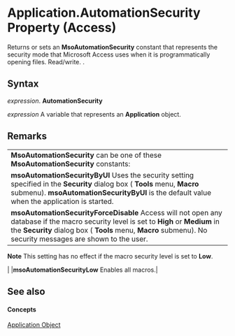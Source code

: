 
# Application.AutomationSecurity Property (Access)

Returns or sets an  **MsoAutomationSecurity** constant that represents the security mode that Microsoft Access uses when it is programmatically opening files. Read/write. .


## Syntax

 _expression_. **AutomationSecurity**

 _expression_ A variable that represents an **Application** object.


## Remarks




||
|:-----|
|**MsoAutomationSecurity** can be one of these **MsoAutomationSecurity** constants:|
|**msoAutomationSecurityByUI** Uses the security setting specified in the **Security** dialog box ( **Tools** menu, **Macro** submenu). **msoAutomationSecurityByUI** is the default value when the application is started.|
|**msoAutomationSecurityForceDisable** Access will not open any database if the macro security level is set to **High** or **Medium** in the **Security** dialog box ( **Tools** menu, **Macro** submenu). No security messages are shown to the user.
 **Note**  This setting has no effect if the macro security level is set to  **Low**.

|
|**msoAutomationSecurityLow** Enables all macros.|

## See also


#### Concepts


[Application Object](aefb0713-97e6-e2c7-e530-8fd2e1316a55.md)
